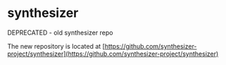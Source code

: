 # synthesizer
DEPRECATED - old synthesizer repo

The new repository is located at [https://github.com/synthesizer-project/synthesizer](https://github.com/synthesizer-project/synthesizer)
